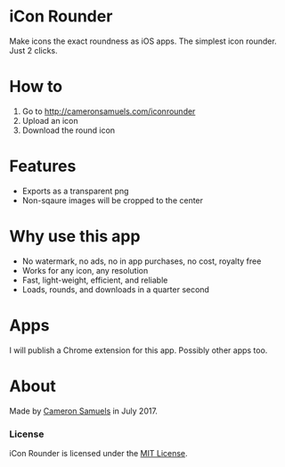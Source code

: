# iCon Rounder
Make icons the exact roundness as iOS apps. The simplest icon rounder. Just 2 clicks.

# How to
1. Go to <http://cameronsamuels.com/iconrounder>
2. Upload an icon
3. Download the round icon

# Features
- Exports as a transparent png
- Non-sqaure images will be cropped to the center

# Why use this app
- No watermark, no ads, no in app purchases, no cost, royalty free
- Works for any icon, any resolution
- Fast, light-weight, efficient, and reliable
- Loads, rounds, and downloads in a quarter second

# Apps
I will publish a Chrome extension for this app. Possibly other apps too.

# About
Made by [Cameron Samuels](http://cameronsamuels.com) in July 2017.

### License
iCon Rounder is licensed under the [MIT License](LICENSE).
